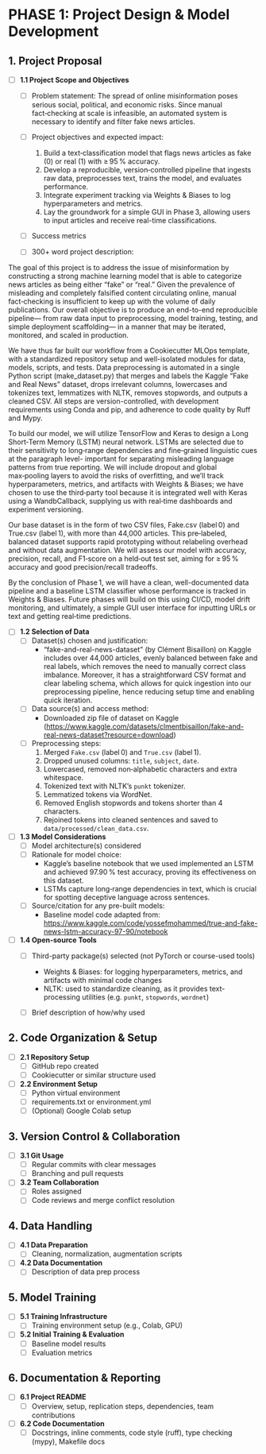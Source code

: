 # PHASE 1: Project Design & Model Development

## 1. Project Proposal
- [ ] **1.1 Project Scope and Objectives**
  - [ ] Problem statement: The spread of online misinformation poses serious social, political, and economic risks. Since manual fact‑checking at scale is infeasible, an automated system is necessary to identify and filter fake news articles.
  - [ ] Project objectives and expected impact:
    1. Build a text‑classification model that flags news articles as fake (0) or real (1) with ≥ 95 % accuracy.  
    2. Develop a reproducible, version‑controlled pipeline that ingests raw data, preprocesses text, trains the model, and evaluates performance.  
    3. Integrate experiment tracking via Weights & Biases to log hyperparameters and metrics.  
    4. Lay the groundwork for a simple GUI in Phase 3, allowing users to input articles and receive real-time classifications.
  - [ ] Success metrics

  - [ ] 300+ word project description: 
  
The goal of this project is to address the issue of misinformation by constructing a strong machine learning model that is able to categorize news articles as being either “fake” or “real.” Given the prevalence of misleading and completely falsified content circulating online, manual fact‑checking is insufficient to keep up with the volume of daily publications. Our overall objective is to produce an end-to-end reproducible pipeline— from raw data input to preprocessing, model training, testing, and simple deployment scaffolding— in a manner that may be iterated, monitored, and scaled in production.

We have thus far built our workflow from a Cookiecutter MLOps template, with a standardized repository setup and well-isolated modules for data, models, scripts, and tests. Data preprocessing is automated in a single Python script (make_dataset.py) that merges and labels the Kaggle “Fake and Real News” dataset, drops irrelevant columns, lowercases and tokenizes text, lemmatizes with NLTK, removes stopwords, and outputs a cleaned CSV. All steps are version-controlled, with development requirements using Conda and pip, and adherence to code quality by Ruff and Mypy.

To build our model, we will utilize TensorFlow and Keras to design a Long Short‑Term Memory (LSTM) neural network. LSTMs are selected due to their sensitivity to long‑range dependencies and fine‑grained linguistic cues at the paragraph level- important for separating misleading language patterns from true reporting. We will include dropout and global max‑pooling layers to avoid the risks of overfitting, and we’ll track hyperparameters, metrics, and artifacts with Weights & Biases; we have chosen to use the third‑party tool because it is integrated well with Keras using a WandbCallback, supplying us with real‑time dashboards and experiment versioning.

Our base dataset is in the form of two CSV files, Fake.csv (label 0) and True.csv (label 1), with more than 44,000 articles. This pre‑labeled, balanced dataset supports rapid prototyping without relabeling overhead and without data augmentation. We will assess our model with accuracy, precision, recall, and F1‑score on a held‑out test set, aiming for ≥ 95 % accuracy and good precision/recall tradeoffs.

By the conclusion of Phase 1, we will have a clean, well-documented data pipeline and a baseline LSTM classifier whose performance is tracked in Weights & Biases. Future phases will build on this using CI/CD, model drift monitoring, and ultimately, a simple GUI user interface for inputting URLs or text and getting real‑time predictions.

- [ ] **1.2 Selection of Data**
  - [ ] Dataset(s) chosen and justification:  
    - “fake-and-real-news-dataset” (by Clément Bisaillon) on Kaggle includes over 44,000 articles, evenly balanced between fake and real labels, which removes the need to manually correct class imbalance. Moreover, it has a straightforward CSV format and clear labeling schema, which allows for quick ingestion into our preprocessing pipeline, hence reducing setup time and enabling quick iteration.
  - [ ] Data source(s) and access method:
    - Downloaded zip file of dataset on Kaggle (https://www.kaggle.com/datasets/clmentbisaillon/fake-and-real-news-dataset?resource=download)
  - [ ] Preprocessing steps:
    1. Merged `Fake.csv` (label 0) and `True.csv` (label 1).  
    2. Dropped unused columns: `title`, `subject`, `date`.  
    3. Lowercased, removed non‑alphabetic characters and extra whitespace.  
    4. Tokenized text with NLTK’s `punkt` tokenizer.  
    5. Lemmatized tokens via WordNet.  
    6. Removed English stopwords and tokens shorter than 4 characters.  
    7. Rejoined tokens into cleaned sentences and saved to `data/processed/clean_data.csv`.
- [ ] **1.3 Model Considerations**
  - [ ] Model architecture(s) considered
  - [ ] Rationale for model choice:
     - Kaggle’s baseline notebook that we used implemented an LSTM and achieved 97.90 % test accuracy, proving its effectiveness on this dataset.
     - LSTMs capture long‑range dependencies in text, which is crucial for spotting deceptive language across sentences.
  - [ ] Source/citation for any pre-built models:
    - Baseline model code adapted from: https://www.kaggle.com/code/yossefmohammed/true-and-fake-news-lstm-accuracy-97-90/notebook

- [ ] **1.4 Open-source Tools**
  - [ ] Third-party package(s) selected (not PyTorch or course-used tools)
    - Weights & Biases: for logging hyperparameters, metrics, and artifacts with minimal code changes
    - NLTK: used to standardize cleaning, as it provides text-processing utilities (e.g. `punkt`, `stopwords`, `wordnet`)
  - [ ] Brief description of how/why used


## 2. Code Organization & Setup
- [ ] **2.1 Repository Setup**
  - [ ] GitHub repo created
  - [ ] Cookiecutter or similar structure used
- [ ] **2.2 Environment Setup**
  - [ ] Python virtual environment
  - [ ] requirements.txt or environment.yml
  - [ ] (Optional) Google Colab setup

## 3. Version Control & Collaboration
- [ ] **3.1 Git Usage**
  - [ ] Regular commits with clear messages
  - [ ] Branching and pull requests
- [ ] **3.2 Team Collaboration**
  - [ ] Roles assigned
  - [ ] Code reviews and merge conflict resolution

## 4. Data Handling
- [ ] **4.1 Data Preparation**
  - [ ] Cleaning, normalization, augmentation scripts
- [ ] **4.2 Data Documentation**
  - [ ] Description of data prep process

## 5. Model Training
- [ ] **5.1 Training Infrastructure**
  - [ ] Training environment setup (e.g., Colab, GPU)
- [ ] **5.2 Initial Training & Evaluation**
  - [ ] Baseline model results
  - [ ] Evaluation metrics

## 6. Documentation & Reporting
- [ ] **6.1 Project README**
  - [ ] Overview, setup, replication steps, dependencies, team contributions
- [ ] **6.2 Code Documentation**
  - [ ] Docstrings, inline comments, code style (ruff), type checking (mypy), Makefile docs
